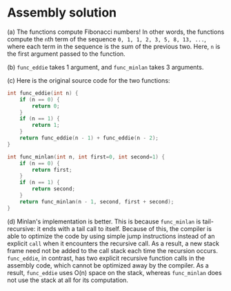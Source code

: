 Assembly solution
=================
(a) The functions compute Fibonacci numbers! In other words, the functions compute the `n`th term of the sequence `0, 1, 1, 2, 3, 5, 8, 13, ...`, where each term in the sequence is the sum of the previous two. Here, `n` is the first argument passed to the function.

(b) `func_eddie` takes 1 argument, and `func_minlan` takes 3 arguments.

(c) Here is the original source code for the two functions:
```c++
int func_eddie(int n) {
    if (n == 0) {
        return 0;
    }
    if (n == 1) {
        return 1;
    }
    return func_eddie(n - 1) + func_eddie(n - 2);
}
```

```c++
int func_minlan(int n, int first=0, int second=1) {
    if (n == 0) {
        return first;
    }
    if (n == 1) {
        return second;
    }
    return func_minlan(n - 1, second, first + second); 
}
```

(d) Minlan's implementation is better. This is because `func_minlan` is tail-recursive: it ends with a tail call to itself. Because of this, the compiler is able to optimize the code by using simple jump instructions instead of an explicit `call` when it encounters the recursive call. As a result, a new stack frame need not be added to the call stack each time the recursion occurs. `func_eddie`, in contrast, has two explicit recursive function calls in the assembly code, which cannot be optimized away by the compiler. As a result, `func_eddie` uses O(n) space on the stack, whereas `func_minlan` does not use the stack at all for its computation.
